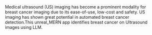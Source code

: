 Medical ultrasound (US) imaging has become a prominent modality for breast cancer imaging due to its ease-of-use, low-cost and safety. US imaging has shown great potential in automated breast cancer detection.This unreal_MERN app identifies breast cancer on Ultrasound images using LLM.
